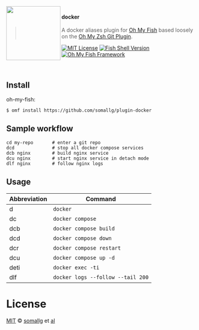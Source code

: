 <img src="https://cdn.rawgit.com/oh-my-fish/oh-my-fish/e4f1c2e0219a17e2c748b824004c8d0b38055c16/docs/logo.svg" align="left" width="144px" height="144px"/>

#### docker
> A docker aliases plugin for [Oh My Fish][omf-link]
> based loosely on the [Oh My Zsh Git Plugin][omz-git-plugin].

[![MIT License](https://img.shields.io/badge/license-MIT-007EC7.svg?style=flat-square)](/LICENSE)
[![Fish Shell Version](https://img.shields.io/badge/fish-v3.5.0-007EC7.svg?style=flat-square)](https://fishshell.com)
[![Oh My Fish Framework](https://img.shields.io/badge/Oh%20My%20Fish-Framework-007EC7.svg?style=flat-square)](https://www.github.com/oh-my-fish/oh-my-fish)

<br/>

## Install

oh-my-fish:

```fish
$ omf install https://github.com/somallg/plugin-docker
```

## Sample workflow

```
cd my-repo       # enter a git repo
dcd              # stop all docker compose services
dcb nginx        # build nginx service
dcu nginx        # start nginx service in detach mode
dlf nginx        # follow nginx logs
```

## Usage

| Abbreviation | Command                                                     |
| ------------ | ----------------------------------------------------------- |
| d            | `docker`                                                    |
| dc           | `docker compose`                                            |
| dcb          | `docker compose build`                                      |
| dcd          | `docker compose down`                                       |
| dcr          | `docker compose restart`                                    |
| dcu          | `docker compose up -d`                                      |
| deti         | `docker exec -ti`                                           |
| dlf          | `docker logs --follow --tail 200`                           |


# License

[MIT][mit] © [somallg][author] et [al][contributors]


[mit]:            https://opensource.org/licenses/MIT
[author]:         https://github.com/somallg
[contributors]:   https://github.com/somallg/plugin-git/graphs/contributors
[omf-link]:       https://github.com/oh-my-fish/oh-my-fish

[license-badge]:  https://img.shields.io/badge/license-MIT-007EC7.svg?style=flat-square
[omz-git-plugin]: https://github.com/ohmyzsh/ohmyzsh/tree/master/plugins/git/
